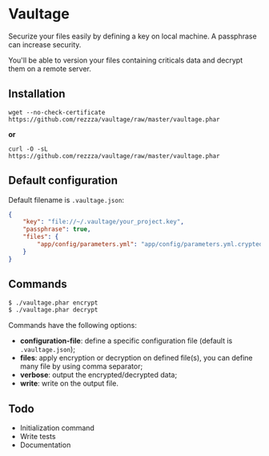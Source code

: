 # Vaultage

Securize your files easily by defining a key on local machine. A passphrase can
increase security.

You'll be able to version your files containing criticals data and decrypt them
on a remote server.

## Installation

`wget --no-check-certificate https://github.com/rezzza/vaultage/raw/master/vaultage.phar`

**or**

`curl -O -sL https://github.com/rezzza/vaultage/raw/master/vaultage.phar`

## Default configuration

Default filename is `.vaultage.json`:

```json
{
    "key": "file://~/.vaultage/your_project.key",
    "passphrase": true,
    "files": {
        "app/config/parameters.yml": "app/config/parameters.yml.crypted"
    }
}
```

## Commands

```sh
$ ./vaultage.phar encrypt
$ ./vaultage.phar decrypt
```

Commands have the following options:

- **configuration-file**: define a specific configuration file (default is
  `.vaultage.json`);
- **files**: apply encryption or decryption on defined file(s), you can define
  many file by using comma separator;
- **verbose**: output the encrypted/decrypted data;
- **write**: write on the output file.

## Todo

- Initialization command
- Write tests
- Documentation
